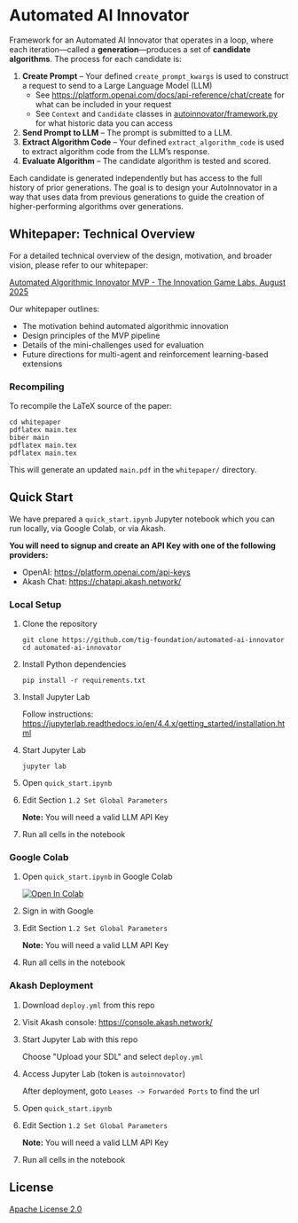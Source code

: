 # Automated AI Innovator

Framework for an Automated AI Innovator that operates in a loop, where each iteration—called a **generation**—produces a set of **candidate algorithms**. The process for each candidate is:

1. **Create Prompt** – Your defined `create_prompt_kwargs` is used to construct a request to send to a Large Language Model (LLM)
   * See https://platform.openai.com/docs/api-reference/chat/create for what can be included in your request
   * See `Context` and `Candidate` classes in [autoinnovator/framework.py](autoinnovator/framework.py) for what historic data you can access
3. **Send Prompt to LLM** – The prompt is submitted to a LLM.
4. **Extract Algorithm Code** – Your defined `extract_algorithm_code` is used to extract algorithm code from the LLM’s response.
5. **Evaluate Algorithm** – The candidate algorithm is tested and scored.

Each candidate is generated independently but has access to the full history of prior generations. The goal is to design your AutoInnovator in a way that uses data from previous generations to guide the creation of higher-performing algorithms over generations.

## Whitepaper: Technical Overview

For a detailed technical overview of the design, motivation, and broader vision, please refer to our whitepaper:

[Automated Algorithmic Innovator MVP - The Innovation Game Labs, August 2025](./whitepaper.pdf)

Our whitepaper outlines:

* The motivation behind automated algorithmic innovation
* Design principles of the MVP pipeline
* Details of the mini-challenges used for evaluation
* Future directions for multi-agent and reinforcement learning-based extensions

### Recompiling

To recompile the LaTeX source of the paper:
```
cd whitepaper
pdflatex main.tex 
biber main
pdflatex main.tex
pdflatex main.tex
```

This will generate an updated `main.pdf` in the `whitepaper/` directory.

## Quick Start

We have prepared a `quick_start.ipynb` Jupyter notebook which you can run locally, via Google Colab, or via Akash.

**You will need to signup and create an API Key with one of the following providers:**

* OpenAI: https://platform.openai.com/api-keys
* Akash Chat: https://chatapi.akash.network/

### Local Setup

1. Clone the repository
   ```
   git clone https://github.com/tig-foundation/automated-ai-innovator
   cd automated-ai-innovator
   ```

2. Install Python dependencies
   ```
   pip install -r requirements.txt
   ```

3. Install Jupyter Lab 
   
   Follow instructions: https://jupyterlab.readthedocs.io/en/4.4.x/getting_started/installation.html

4. Start Jupyter Lab
   ```
   jupyter lab
   ```

5. Open `quick_start.ipynb`

6. Edit Section `1.2 Set Global Parameters`

   **Note:** You will need a valid LLM API Key

7. Run all cells in the notebook

### Google Colab 

1. Open `quick_start.ipynb` in Google Colab

   <a href="https://colab.research.google.com/github/tig-foundation/automated-ai-innovator/blob/main/quick_start.ipynb" target="_blank">
     <img src="https://colab.research.google.com/assets/colab-badge.svg" alt="Open In Colab"/>
   </a>

2. Sign in with Google

3. Edit Section `1.2 Set Global Parameters`

   **Note:** You will need a valid LLM API Key

4. Run all cells in the notebook

### Akash Deployment

1. Download `deploy.yml` from this repo

2. Visit Akash console: https://console.akash.network/

3. Start Jupyter Lab with this repo

   Choose "Upload your SDL" and select `deploy.yml`

4. Access Jupyter Lab (token is `autoinnovator`)

   After deployment, goto `Leases -> Forwarded Ports` to find the url

5. Open `quick_start.ipynb`

6. Edit Section `1.2 Set Global Parameters`

   **Note:** You will need a valid LLM API Key

7. Run all cells in the notebook

## License

[Apache License 2.0](./LICENSE)